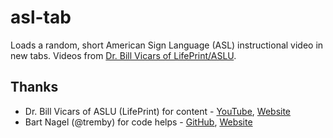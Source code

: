# asl-tab
Loads a random, short American Sign Language (ASL) instructional video in new tabs. Videos from [Dr. Bill Vicars of LifePrint/ASLU](https://www.youtube.com/channel/UCZy9xs6Tn9vWqN_5l0EEIZA).

<!--## Download the browser extension:
- [Chrome](https://chrome.google.com/webstore/detail/asl-tab/bjiakmejoofpfclmopcfpkopmamecnkd)-->

## Thanks
- Dr. Bill Vicars of ASLU (LifePrint) for content - [YouTube](https://www.youtube.com/user/billvicars), [Website](http://lifeprint.com/)
- Bart Nagel (@tremby) for code helps - [GitHub](https://github.com/tremby), [Website](https://bartnagel.ca/)
